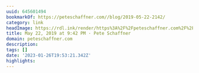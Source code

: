 ```yaml
---
uuid: 645601494
bookmarkOf: https://peteschaffner.com//blog/2019-05-22-2142/
category: link
headImage: https://rdl.ink/render/https%3A%2F%2Fpeteschaffner.com%2F%2Fblog%2F2019-05-22-2142%2F
title: May 22, 2019 at 9:42 PM · Pete Schaffner
domain: peteschaffner.com
description: 
tags: []
date: '2023-01-26T19:53:21.342Z'
highlights: 
---
```




